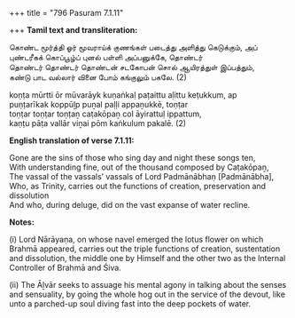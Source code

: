 +++
title = "796 Pasuram 7.1.11"

+++
**Tamil text and transliteration:**

கொண்ட மூர்த்தி ஓர் மூவராய்க் குணங்கள் படைத்து அளித்து கெடுக்கும், அப்  
புண்டரீகக் கொப்பூழ்ப் புனல் பள்ளி அப்பனுக்கே, தொண்டர்  
தொண்டர் தொண்டர் தொண்டன் சடகோபன் சொல் ஆயிரத்துள் இப்பத்தும்,  
கண்டு பாட வல்லார் வினை போம் கங்குலும் பகலே. (2)

koṇṭa mūrtti ōr mūvarāyk kuṇaṅkaḷ paṭaittu aḷittu keṭukkum, ap  
puṇṭarīkak koppūḻp puṉal paḷḷi appaṉukkē, toṇṭar  
toṇṭar toṇṭar toṇṭaṉ caṭakōpaṉ col āyirattuḷ ippattum,  
kaṇṭu pāṭa vallār viṉai pōm kaṅkulum pakalē. (2)

**English translation of verse 7.1.11:**

Gone are the sins of those who sing day and night these songs ten,  
With understanding fine, out of the thousand composed by Caṭakōpaṉ,  
The vassal of the vassals’ vassals of Lord Padmānābhaṇ [Padmānābha],  
Who, as Trinity, carries out the functions of creation, preservation and dissolution  
And who, during deluge, did on the vast expanse of water recline.

**Notes:**

\(i\) Lord Nārāyaṇa, on whose navel emerged the lotus flower on which Brahmā appeared, carries out the triple functions of creation, sustentation and dissolution, the middle one by Himself and the other two as the Internal Controller of Brahmā and Śiva.

\(ii\) The Āḻvār seeks to assuage his mental agony in talking about the senses and sensuality, by going the whole hog out in the service of the devout, like unto a parched-up soul diving fast into the deep pockets of water.


